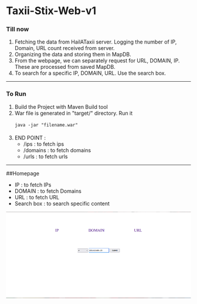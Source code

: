# Taxii-Stix-Web-v1

### Till now 
1. Fetching the data from HailATaxii server. Logging the number of IP, Domain, URL count received from server.
2. Organizing the data and storing them in MapDB.
3. From the webpage, we can separately request for URL, DOMAIN, IP. These are processed from saved MapDB.
4. To search for a specific IP, DOMAIN, URL. Use the search box.

------------------


[comment]: <> (### TODO)

[comment]: <> (- [x] " ")

[comment]: <> (--------------------)


### To Run
1. Build the Project with Maven Build tool
2. War file is generated in "target/" directory. Run it
   <p><code>java -jar "filename.war"</code> </p>
####
3. END POINT :
   - /ips : to fetch ips
   - /domains : to fetch domains
   - /urls : to fetch urls


--------------------
##Homepage

- IP : to fetch IPs
- DOMAIN : to fetch Domains
- URL : to fetch URL
- Search box : to search specific content

<img src="homepage.png" alt="homepage.png" />

